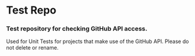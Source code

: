 # Test Repo
### Test repository for checking GitHub API access.

Used for Unit Tests for projects that make use of the GitHub API. Please do not delete or rename.
